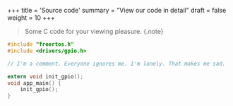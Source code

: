 +++
title = 'Source code'
summary = "View our code in detail"
draft = false
weight = 10
+++

> Some C code for your viewing pleasure. {.note}

``` c
#include "freertos.h"
#include <drivers/gpio.h>

// I'm a comment. Everyone ignores me. I'm lonely. That makes me sad.

extern void init_gpio();
void app_main() {
    init_gpio();
}
```